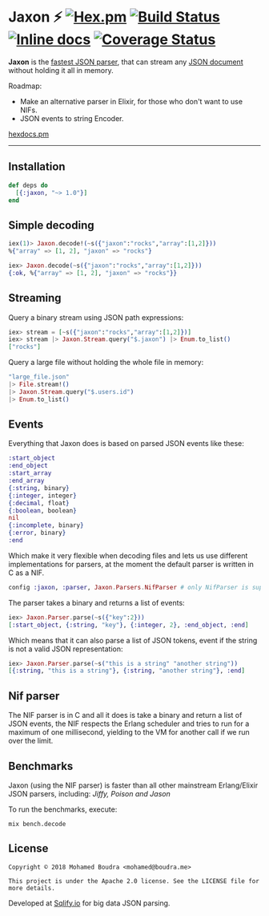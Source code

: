 # Jaxon :zap: [![Hex.pm](https://img.shields.io/hexpm/v/jaxon.svg)](https://hex.pm/packages/jaxon) [![Build Status](https://travis-ci.org/boudra/jaxon.svg?branch=master)](https://travis-ci.org/boudra/jaxon) [![Inline docs](http://inch-ci.org/github/boudra/jaxon.svg)](http://inch-ci.org/github/boudra/jaxon) [![Coverage Status](https://coveralls.io/repos/github/boudra/jaxon/badge.svg)](https://coveralls.io/github/boudra/jaxon)

**Jaxon** is the [fastest JSON parser](#benchmarks), that can stream any [JSON document](#streaming) without holding it all in memory.

Roadmap:

* Make an alternative parser in Elixir, for those who don't want to use NIFs.
* JSON events to string Encoder.

[hexdocs.pm](https://hexdocs.pm/jaxon/)

------------------------------------

## Installation

```elixir
def deps do
  [{:jaxon, "~> 1.0"}]
end
```

## Simple decoding

```elixir
iex(1)> Jaxon.decode!(~s({"jaxon":"rocks","array":[1,2]}))
%{"array" => [1, 2], "jaxon" => "rocks"}
```

```elixir
iex> Jaxon.decode(~s({"jaxon":"rocks","array":[1,2]}))
{:ok, %{"array" => [1, 2], "jaxon" => "rocks"}}
```

## Streaming

Query a binary stream using JSON path expressions:

```elixir
iex> stream = [~s({"jaxon":"rocks","array":[1,2]})]
iex> stream |> Jaxon.Stream.query("$.jaxon") |> Enum.to_list()
["rocks"]
```

Query a large file without holding the whole file in memory:

```elixir
"large_file.json"
|> File.stream!()
|> Jaxon.Stream.query("$.users.id")
|> Enum.to_list()
```

## Events

Everything that Jaxon does is based on parsed JSON events like these:

```elixir
:start_object
:end_object
:start_array
:end_array
{:string, binary}
{:integer, integer}
{:decimal, float}
{:boolean, boolean}
nil
{:incomplete, binary}
{:error, binary}
:end
```

Which make it very flexible when decoding files and lets us use different implementations for parsers, at the moment the default parser is written in C as a NIF.

```elixir
config :jaxon, :parser, Jaxon.Parsers.NifParser # only NifParser is supported at the moment
```

The parser takes a binary and returns a list of events:

```elixir
iex> Jaxon.Parser.parse(~s({"key":2}))
[:start_object, {:string, "key"}, {:integer, 2}, :end_object, :end]
```

Which means that it can also parse a list of JSON tokens, event if the string is not a valid JSON representation:

```elixir
iex> Jaxon.Parser.parse(~s("this is a string" "another string"))
[{:string, "this is a string"}, {:string, "another string"}, :end]
```

## Nif parser

The NIF parser is in C and all it does is take a binary and return a list of JSON events, the NIF respects the Erlang scheduler and tries to run for a maximum of one millisecond, yielding to the VM for another call if we run over the limit.

## Benchmarks

Jaxon (using the NIF parser) is faster than all other mainstream Erlang/Elixir JSON parsers, including: _Jiffy, Poison and Jason_

To run the benchmarks, execute:

```shell
mix bench.decode
```

## License

```
Copyright © 2018 Mohamed Boudra <mohamed@boudra.me>

This project is under the Apache 2.0 license. See the LICENSE file for more details.
```

Developed at [Sqlify.io](https://sqlify.io) for big data JSON parsing.
